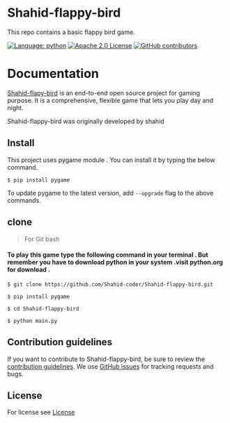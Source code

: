 # Shahid-flappy-bird
This repo contains a basic flappy bird game.

[![Language: python](https://img.shields.io/github/languages/top/shahid-coder/shahid-flappy-bird)](https://python.org)
[![Apache 2.0 License](https://img.shields.io/github/license/shahid-coder/shahid-flappy-bird)](https://github.com/shahid-coder/shahid-flappy-bird/LICENSE)
[![GitHub contributors](https://img.shields.io/github/contributors/shahid-coder/shahid-flappy-bird)](https://github.com/shahid-coder/shahid-flappy-bird/graphs/contributors)
# Documentation

[Shahid-flapy-bird](https://github.com/Shahid-coder/Shahid-flappy-bird) is an end-to-end open source project 
for gaming purpose. It is a comprehensive, flexible game
that lets you play day and night.

Shahid-flappy-bird was originally developed by shahid

## Install
This project uses pygame module . 
You can install it by typing the below command. 

```
$ pip install pygame
```
To update pygame to the latest version, add `--upgrade` flag to the above commands.
## clone
> For Git bash
#### To play this game type the following command in your terminal . But remember you have to download python in your system .visit python.org for download . 
```
$ git clone https://github.com/Shahid-coder/Shahid-flappy-bird.git

$ pip install pygame 

$ cd Shahid-flappy-bird

$ python main.py 
```
## Contribution guidelines
If you want to contribute to Shahid-flappy-bird, be sure to review the
[contribution guidelines](CONTRIBUTING.md).
We use [GitHub issues](https://github.com/Shahid-coder/Shahid-flappy-bird/issues) for
tracking requests and bugs.
## License 
For license see [License](https://github.com/Shahid-coder/Shahid-flappy-bird/blob/main/LICENSE)
